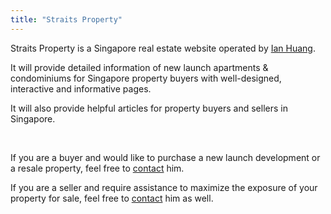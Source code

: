 ```yaml
---
title: "Straits Property"
---
```


Straits Property is a Singapore real estate website operated by [Ian Huang](/about/).

It will provide detailed information of new launch apartments & condominiums for Singapore property buyers with well-designed, interactive and informative pages.

It will also provide helpful articles for property buyers and sellers in Singapore.


<br>


If you are a buyer and would like to purchase a new launch development or a resale property, feel free to [contact](/contact/) him.

If you are a seller and require assistance to maximize the exposure of your property for sale, feel free to [contact](/contact/) him as well.
